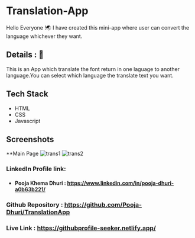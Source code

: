 


# Translation-App

Hello Everyone !🌏 I have created this mini-app where user can convert the language whichever they want.


## Details : 🔭

This is an App which translate the font return in one laguage to another language.You can select which language the translate text you want.

## Tech Stack
- HTML
- CSS
- Javascript


## Screenshots

**Main Page
![trans1](https://user-images.githubusercontent.com/101567232/188797964-d30f6819-81aa-4c1a-ba12-465763d66be3.PNG)
![trans2](https://user-images.githubusercontent.com/101567232/188797860-0106ec33-486c-47c4-89b9-b1daff2064fe.PNG)


### LinkedIn Profile link:
- #### Pooja Khema Dhuri : https://www.linkedin.com/in/pooja-dhuri-a0b63b221/


### Github Repository : https://github.com/Pooja-Dhuri/TranslationApp
### Live Link : https://githubprofile-seeker.netlify.app/


